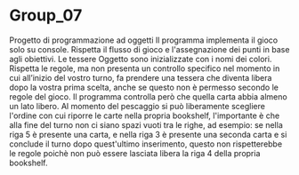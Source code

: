 # Group_07
Progetto di programmazione ad oggetti 
Il programma implementa il gioco solo su console.
Rispetta il flusso di gioco e l'assegnazione dei punti in base agli obiettivi.
Le tessere Oggetto sono inizializzate con i nomi dei colori.
Rispetta le regole, ma non presenta un controllo specifico nel momento in cui all’inizio del vostro turno, fa prendere una tessera che diventa libera dopo la vostra prima scelta,
anche se questo non è permesso secondo le regole del gioco.
Il programma controlla però che quella carta abbia almeno un lato libero.
Al momento del pescaggio si può liberamente scegliere l'ordine con cui riporre le carte nella propria bookshelf, l'importante è che alla fine del turno non ci siano spazi vuoti tra le righe, ad esempio:
se nella riga 5 è presente una carta, e nella riga 3 è presente una seconda carta e si conclude il turno dopo quest'ultimo inserimento, questo non rispetterebbe le regole poichè non può essere lasciata 
libera la riga 4 della propria bookshelf.
